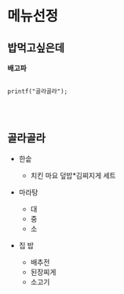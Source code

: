 # 메뉴선정
## 밥먹고싶은데
**배고파**
<pre>
<code>
printf("골라골라");
</pre>
</code>


## 골라골라
+ 한솥
    + 치킨 마요 덮밥*김찌지게 세트
+ 마라탕
    + 대
    + 중
    + 소

+ 집 밥
    + 배추전
    + 된장찌게
    + 소고기
